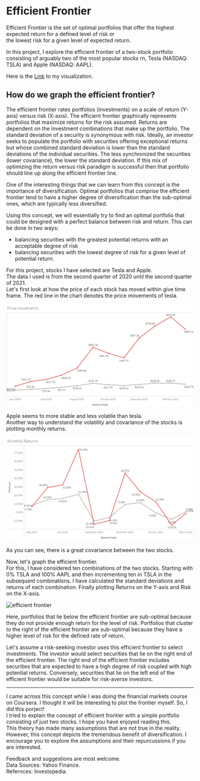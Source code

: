 # Efficient Frontier

Efficient Frontier is the set of optimal portfolios that offer the highest expected return for a defined level of risk or\
the lowest risk for a given level of expected return.

In this project, I explore the efficient frontier of a two-stock portfolio consisting of arguably two of the most popular stocks rn, Tesla (NASDAQ: TSLA) and Apple (NASDAQ: AAPL).

Here is the <a href="https://public.tableau.com/app/profile/saran6744/viz/EfficientfrontierforAAPLTSLA/Theefficientfrontier_1" rel="nofollow" target="_blank" >Link</a> to my visualization.


## How do we graph the efficient frontier?

The efficient frontier rates portfolios (investments) on a scale of return (Y-axis) versus risk (X-axis). The efficient frontier graphically represents portfolios that maximize returns for the risk assumed. Returns are dependent on the investment combinations that make up the portfolio. The standard deviation of a security is synonymous with risk. Ideally, an investor seeks to populate the portfolio with securities offering exceptional returns but whose combined standard deviation is lower than the standard deviations of the individual securities. The less synchronized the securities (lower covariance), the lower the standard deviation. If this mix of optimizing the return versus risk paradigm is successful then that portfolio should line up along the efficient frontier line.

One of the interesting things that we can learn from this concept is the importance of diversification. Optimal portfolios that comprise the efficient frontier tend to have a higher degree of diversification than the sub-optimal ones, which are typically less diversified.

Using this concept, we will essentially try to find an optimal portfolio that could be designed with a perfect balance between risk and return. 
This can be done in two ways: 
- balancing securities with the greatest potential returns with an acceptable degree of risk 
- balancing securities with the lowest degree of risk for a given level of potential return. 

For this project, stocks I have selected are Tesla and Apple.\
The data I used is from the second quarter of 2020 until the second quarter of 2021.\
Let's first look at how the price of each stock has moved within give time frame.
The red line in the chart denotes the price movements of tesla.

![Price movements](img/pricem.png)

Apple seems to more stable and less volatile than tesla.\
Another way to understand the volatility and covariance of the stocks is plotting monthly returns.

![monthly returns](img/returns.png)

As you can see, there is a great covariance between the two stocks.

Now, let's graph the efficient frontier.\
For this, I have considered ten combinations of the two stocks. Starting with 0% TSLA and 100% AAPL and then incrementing ten in TSLA in the subsequent combinations.
I have calculated the standard deviations and returns of each combination. Finally plotting Returns on the Y-axis and Risk on the X-axis.

![efficient frontier](https://user-images.githubusercontent.com/73103188/125992346-76324f1e-7cfe-4d4e-b8ac-09ecc2dc357a.png)
 
 
Here, portfolios that lie below the efficient frontier are sub-optimal because they do not provide enough return for the level of risk. Portfolios that cluster to the right of the efficient frontier are sub-optimal because they have a higher level of risk for the defined rate of return.

Let's assume a risk-seeking investor uses this efficient frontier to select investments. The investor would select securities that lie on the right end of the efficient frontier. The right end of the efficient frontier includes securities that are expected to have a high degree of risk coupled with high potential returns. Conversely, securities that lie on the left end of the efficient frontier would be suitable for risk-averse investors.





---
I came across this concept while I was doing the financial markets course on Coursera. I thought it will be interesting to plot the frontier myself. So, I did this porject!  
I tried to explain the concept of efficient frontier with a simple portfolio consisting of just two stocks. I hope you have enjoyed reading this.\
This theory has made many assumptions that are not true in the reality. However, this concept depicts the tremendous benefit of diversification. I encourage you to explore the assumptions and their repurcussions if you are interested.

Feedback and suggestions are most welcome.\
Data Sources: Yahoo Finance.\
Refernces: Investopedia.
